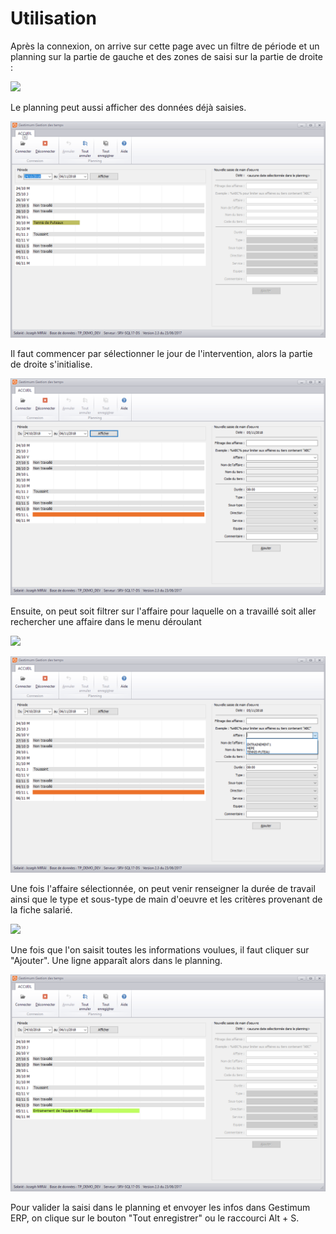 # Utilisation


Après la connexion, on arrive sur cette page avec un filtre de période et un planning sur la partie de gauche et des zones de saisi sur la partie de droite :





![](EcranSansDonnées.png)





Le planning peut aussi afficher des données déjà saisies.





![](EcranAvecDonnees.png)





Il faut commencer par sélectionner le jour de l'intervention, alors la partie de droite s'initialise.





![](SelectionJour.png)





Ensuite, on peut soit filtrer sur l'affaire pour laquelle on a travaillé soit aller rechercher une affaire dans le menu déroulant





![](SélectionAffaire.png)





![](FiltrageAffaires.png)





Une fois l'affaire sélectionnée, on peut venir renseigner la durée de travail ainsi que le type et sous-type de main d'oeuvre et les critères provenant de la fiche salarié.





![](SaisieDurée.png)





Une fois que l'on saisit toutes les informations voulues, il faut cliquer sur "Ajouter". Une ligne apparaît alors dans le planning.





![](CliquerSurAjouter.png)





Pour valider la saisi dans le planning et envoyer les infos dans Gestimum ERP, on clique sur le bouton "Tout enregistrer" ou le raccourci Alt + S.



